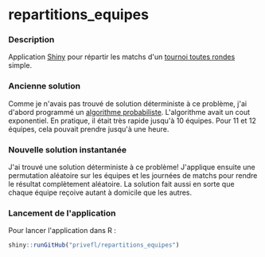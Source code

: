 # repartitions_equipes

### Description

Application [Shiny](http://shiny.rstudio.com/) pour répartir les matchs d'un [tournoi toutes rondes](https://fr.wikipedia.org/wiki/Tournoi_toutes_rondes) simple.

### Ancienne solution

Comme je n'avais pas trouvé de solution déterministe à ce problème, j'ai d'abord programmé un [algorithme probabiliste](https://fr.wikipedia.org/wiki/Algorithme_probabiliste). 
L'algorithme avait un cout exponentiel. 
En pratique, il était très rapide jusqu'à 10 équipes. Pour 11 et 12 équipes, cela pouvait prendre jusqu'à une heure.

### Nouvelle solution instantanée

J'ai trouvé une solution déterministe à ce problème! J'applique ensuite une permutation aléatoire sur les équipes et les journées de matchs pour rendre le résultat complètement aléatoire. La solution fait aussi en sorte que chaque équipe reçoive autant à domicile que les autres.

### Lancement de l'application

Pour lancer l'application dans R :
```r
shiny::runGitHub("privefl/repartitions_equipes")
```
